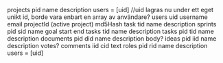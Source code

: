 projects
	pid
		name
		description
		users = [uid] 		//uid lagras nu under ett eget unikt id, borde vara enbart en array av användare?
users
	uid
		username
		email
		projectId	(active project)
		md5Hash
		task
			tid
				name
				description
sprints
	pid
		sid
			name
			goal
			start
			end
			tasks
				tid
					name
					description
tasks
	pid
		tid
			name
			description
documents
	pid
		did
			name
			description
			body?
ideas
	pid
		iid
			name
			description
			votes?
comments
	iid
		cid
			text
roles
	pid
		rid
			name
			description
			users = [uid]
